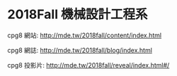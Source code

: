 # 2018Fall  機械設計工程系
cpg8   網站: http://mde.tw/2018fall/content/index.html

cpg8   網誌: http://mde.tw/2018fall/blog/index.html

cpg8 投影片: http://mde.tw/2018fall/reveal/index.html#/

